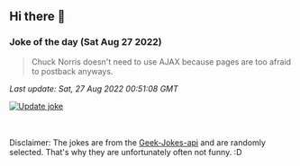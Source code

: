 ## Hi there 👋

### Joke of the day (Sat Aug 27 2022)
<!-- joke -->
>Chuck Norris doesn't need to use AJAX because pages are too afraid to postback anyways.
<!-- /joke -->

*Last update: Sat, 27 Aug 2022 00:51:08 GMT*

[![Update joke](https://github.com/nclskfm/nclskfm/actions/workflows/joke.yml/badge.svg)](https://github.com/nclskfm/nclskfm/actions/workflows/joke.yml)

<br><br>
Disclaimer: The jokes are from the [Geek-Jokes-api](https://github.com/sameerkumar18/geek-joke-api) and are randomly selected. That's why they are unfortunately often not funny. :D
